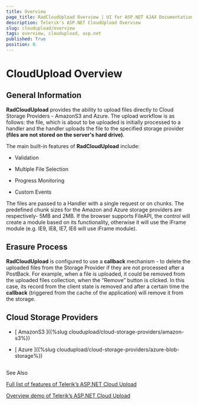 ```yaml
---
title: Overview
page_title: RadCloudUpload Overview | UI for ASP.NET AJAX Documentation
description: Telerik's ASP.NET CloudUpload Overview
slug: cloudupload/overview
tags: overview, cloudupload, asp.net
published: True
position: 0
---
```


# CloudUpload Overview



## General Information

**RadCloudUpload** provides the ability to upload files directly to Cloud Storage Providers - AmazonS3 and Azure. The upload workflow is as follows: the file, which is about to be uploaded is initially processed to a handler and the handler uploads the file to the specified storage provider **(files are not stored on the server's hard drive)**.

The main built-in features of **RadCloudUpload** include:

* Validation

* Multiple File Selection

* Progress Monitoring

* Custom Events

The files are passed to a Handler with a single request or on chunks. The predefined chunk sizes for the Amazon and Azure storage providers are respectively- 5MB and 2MB. If the browser supports FileAPI, the control will create a module based on its functionality, otherwise it will use the iFrame module (e.g. IE9, IE8, IE7, IE6 will use iFrame module).

## Erasure Process

**RadCloudUpload** is configured to use a **callback** mechanism - to delete the uploaded files from the Storage Provider if they are not processed after a PostBack. For example, when a file is uploaded, it could be removed from the uploaded files collection, when the “Remove” button is clicked. In this case, its record from the client state is removed and after a certain time the **callback** (triggered from the cache of the application) will remove it from the storage.

## Cloud Storage Providers

* [ AmazonS3 ]({%slug cloudupload/cloud-storage-providers/amazon-s3%})

* [ Azure ]({%slug cloudupload/cloud-storage-providers/azure-blob-storage%})

## 

See Also

[Full list of features of Telerik’s ASP.NET Cloud Upload](http://www.telerik.com/products/aspnet-ajax/cloud-upload.aspx)

[Overview demo of Telerik’s ASP.NET Cloud Upload](http://demos.telerik.com/aspnet-ajax/cloud-upload/examples/overview/defaultcs.aspx)
